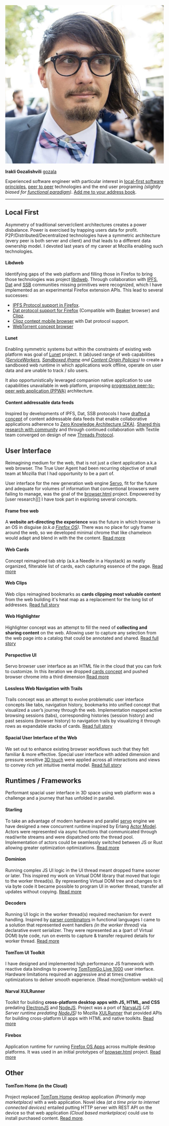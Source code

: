 <div class="vcard" >
	<img class="photo" src="./gozala.jpg" />
  <p>
    <strong class="fn">Irakli Gozalishvili</strong>
    <a class="nickname" href="https://github.com/gozala">gozala</a>
  </p>
</div>

Experienced software engineer with particular interest in [local-first software principles][local-first], [peer to peer][p2p] technologies and the end user programing _(slightly biased for [functional paradigm][functional])_.
[Add me to your address book][contact].

----

## Local First

Asymmetry of traditional server/client architectures creates a power disbalance. Power is exercised by trapping users data for profit. P2P/Distributed/Decentralized technologies have a symmetric architecture (every peer is both server and client) and that leads to a different data ownership model. I devoted last years of my career at Mozilla enabling such technologies.  

#### Libdweb

Identifying gaps of the web platform and filling those in Firefox to bring those technologies was project [libdweb][]. Through collaboration with [IPFS][], [Dat][] and [SSB][] communities missing primitives were recognized, which I have implemented as an experimental Firefox extension APIs. This lead to several successes:

- [IPFS Protocol support in Firefox][libdweb-ipfs].
- [Dat protocol support for Firefox][libdweb-dat] (Compatible with [Beaker][] browser) and [Cliqz][]. 
- [Cliqz contept mobile browser][libdweb-dat-mobile] with Dat protocol support.
- [WebTorrent concept browser][libdweb-wtp]

#### Lunet

Enabling symmetric systems but within the constraints of existing web platform was goal of [Lunet][] project. It (ab)used range of web capabilities _([ServiceWorkers][], [Sandboxed iframe][sandoxed-iframe] and [Content Origin Policies][])_ to create a sandboxed web runtime in which applications work offline, operate on user data and are unable to track / silo users. 

It also opportunistically leveraged companion native application to use capabilities unavailable in web platform, proposing [progressive peer-to-peer web application (PPWA)][PPWA] architecture.

#### Content addressable data feeds

Inspired by developments of IPFS, Dat, SSB protocols I have [drafted a concept](./ipdf) of content addressable data feeds that enable collaborative applications adherence to [Zero Knowledge Architecture (ZKA)][ZKA]. [Shared this research with community][ipfs-camp-ipdf] and through continued collaboration with Textile team converged on design of new [Threads Protocol][threads_v2].

## User Interface

Reimagining medium for the web, that is not just a client application a.k.a web browser. The True User Agent had been recurring objective of small team at Mozilla that I had opportunity to be a part of.


User interface for the new generation web engine [Servo][], fit for the future and adequate for volumes of information that conventional browsers were failing to manage, was the goal of the [browser.html][] project. Empowered by [user research][] I have took part in exploring several concepts.

#### Frame free web

A **website art-directing the experience** was the future in which browser is an OS in disguise _(a.k.a [Firefox OS][])_. There was no place for ugly frame around the web, so we developed minimal chrome that like chameleon would adapt and blend in with the the content. [Read more][Frame free web]

#### Web Cards

Concept reimagined tab strip (a.k.a Needle in a Haystack) as neatly organized, filterable list of cards, each capturing essence of the page. [Read more][Web Cards]

#### Web Clips

Web clips reimagined bookmarks as **cards clipping most valuable content** from the web building it's heat map as a replacement for the long list of addresses. [Read full story][Web Clips]

#### Web Highlighter

Highlighter concept was an attempt to fill the need of **collecting and sharing content** on the web. Allowing user to capture any selection from the web page into a catalog that could be annotated and shared. [Read full story][Web Highlighter]

#### Perspective UI

Servo browser user interface as an HTML file in the cloud that you can fork to customize. In this iteration we dropped [cards concept][web cards] and pushed browser chrome into a third dimension [Read more][Perspective UI]

#### Lossless Web Navigation with Trails

Trails concept was an attempt to evolve problematic user interface concepts like tabs, navigation history, bookmarks into unified concept that visualized a user’s journey through the web. Implementation mapped active browsing sessions (tabs), corresponding histories (session history) and past sessions (browser history) to navigation trails by visualizing it through rows  as expandable stacks of cards. [Read full story](https://medium.freecodecamp.org/lossless-web-navigation-with-trails-9cd48c0abb56)

#### Spacial User Interface of the Web

We set out to enhance existing browser workflows such that they felt familiar & more effective. Special user interface with added dimension and pressure sensitive [3D touch][] were applied across all interactions and views to convey rich yet intuitive mental model. [Read full story](https://medium.com/free-code-camp/lossless-web-navigation-spatial-model-37f83438201d)

## Runtimes / Frameworks

Performant spacial user interface in 3D space using web platform was a challenge and a journey that has unfolded in parallel.

#### Starling

To take an advantage of modern hardware and parallel [servo][] engine we have designed a new concurrent runtime inspired by Erlang [Actor Model][]. Actors were represented via async functions that communicated through read/write streams and were dispatched onto the thread pool. Implementation of actors could be seamlessly switched between JS or Rust allowing greater optimization optimizations. [Read more][starling]

#### Dominion

Running complex JS UI logic in the UI thread meant dropped frame sooner or later. This inspired my work on Virtual DOM library that moved that logic to the worker thread(s). By representing Virtual DOM tree and changes to it via byte code it became possible to program UI in worker thread, transfer all updates without copying.  [Read more][dominion]

#### Decoders

Running UI logic in the worker thread(s) required mechanism for event handling. Inspired by [parser combinators][] in functional languages I came to a solution that represented event handlers _(in the worker thread)_ via declarative event serializer. They were represented as a (part of Virtual DOM) byte code, run on events to capture & transfer required details for worker thread. [Read more][decoders]

#### TomTom UI Toolkit

I have designed and implemented high performance JS framework with reactive data bindings to powering [TomTomGo Live 1000][] user interface. Hardware limitations required an aggressive and at times creative optimizations to deliver smooth experience. [Read more][tomtom-webkit-ui]

#### Narval XULRunner

Toolkit for building **cross-platform desktop apps with JS, HTML, and CSS** predating [ElectronJS][] and [NodeJS][]. Project was a port of [NarvalJS][] _(JS Server runtime predating [NodeJS][])_ to Mozilla [XULRunner][] that provided APIs for building cross-platform UI apps with HTML and native toolkits. [Read more][narwal-xulrunner]

#### Firebox

Application runtime for running [Firefox OS Apps][firefoxos-apps] across multiple desktop platforms. It was used in an initial prototypes of [browser.html][] project. [Read more][firebox]

## Other

#### TomTom Home (in the Cloud)

Project replaced [TomTom Home][tomtom-home] desktop application _(Primarily map marketplace)_ with a web application. Novel idea _(at a time prior to internet connected devices)_ entailed putting HTTP server with REST API on the device so that web application _(Cloud based marketplace)_ could use to install purchased content. [Read more][tomtom-home-cloud].



[libdweb]:https://github.com/mozilla/libdweb "Experimental web-extension APIs for implementing P2P systems"
[Beaker]:https://beakerbrowser.com/ "Experimental browser fo the peer-to-peer Web"
[Cliqz]:https://cliqz.com/en/
[PPWA]:./ppwa "Progressive peer-to-peer web applications (PPWA)"
[ipfs-camp-ipdf]:https://www.youtube.com/watch?v=KBwR0I7i4Wg&feature=youtu.be
[threads_v2]:https://blog.textile.io/introducing-textiles-threads-protocol/
[Lunet]:./lunet
[Perspective UI]:./perspective-ui
[Web Cards]:./web-cards
[Frame free Web]:./frame-free-web
[Web Clips]:./web-clips
[Web Highlighter]:./web-highlighter
[spacial web ui]:./spacial-web-ui

[ZKA]:https://medium.com/@vixentael/zero-knowledge-architectures-for-mobile-applications-b00a231fda75 "Zero Knowledge Architecture (ZKA)"
[IPFS]:https://ipfs.io/
[Dat]:https://dat.foundation/

[Servo]:https://servo.org/ "Servo is a modern, high-performance browser engine"

[Firefox OS]:https://en.wikipedia.org/wiki/Firefox_OS
[starling]: ./starling
[dominion]:./dominion
[decoders]:./decoders
[iPhone 3G]:https://en.wikipedia.org/wiki/IPhone_3G
[TomTomGo Live 1000]:https://www.engadget.com/2010/04/27/tomtom-go-1000-live-to-offer-capacitive-touchscreen-webkit-brow/
[ElectronJS]: https://electronjs.org/
[NodeJS]:https://nodejs.org/
[XULRunner]:https://en.wikipedia.org/wiki/XULRunner
[NarvalJS]:./narvaljs
[narwal-xulrunner]: ./narwal-xulrunner
[firefoxos-apps]:https://developer.mozilla.org/en-US/Marketplace/Options/Packaged_apps
[browser.html]:./browserhtml
[firebox]: ./firebox
[tomtom-home]:http://us.support.tomtom.com/app/answers/detail/a_id/5122/~/installing-tomtom-home
[tomtom-home-cloud]:./tomtom-home-cloud
[local-first]:https://www.inkandswitch.com/local-first.html
[p2p]:https://en.wikipedia.org/wiki/Peer-to-peer
[functional]:https://en.wikipedia.org/wiki/Functional_programming
[contact]:./gozala.vcf
[SSB]:https://ssbc.github.io/scuttlebutt-protocol-guide/
[ServiceWorkers]:https://developer.mozilla.org/en-US/docs/Web/API/Service_Worker_API
[sandoxed-iframe]:https://www.html5rocks.com/en/tutorials/security/sandboxed-iframes/
[Content Origin Policies]:https://developer.mozilla.org/en-US/docs/Web/Security/Same-origin_policy
[3D touch]:https://developer.apple.com/design/human-interface-guidelines/ios/user-interaction/3d-touch/
[Actor Model]:https://en.wikipedia.org/wiki/Actor_model
[parser combinators]:https://en.wikipedia.org/wiki/Parser_combinator



[libdweb-ipfs]:./ipfs
[libdweb-dat]:./dat
[libdweb-dat-mobile]:./dat-mobile

[libdweb-wtp]:./wtp